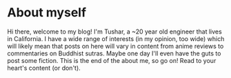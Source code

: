 # About myself
    
Hi there, welcome to my blog! I'm Tushar, a ~20 year old engineer that lives in California. I have a wide range of interests (in my opinion, too wide) which will likely mean that posts on here will vary in content from anime reviews to commentaries on Buddhist sutras. Maybe one day I'll even have the guts to post some fiction. This is the end of the about me, so go on! Read to your heart's content (or don't).
